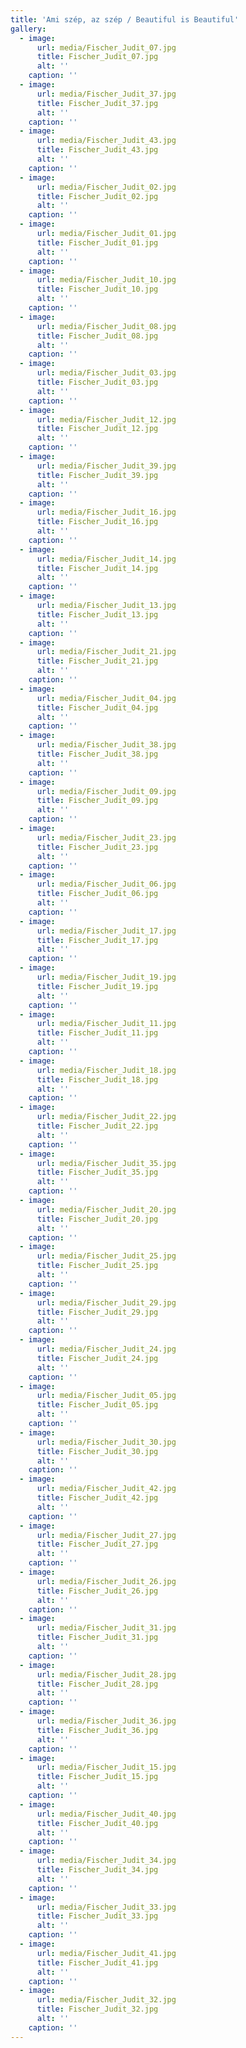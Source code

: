 ```yaml
---
title: 'Ami szép, az szép / Beautiful is Beautiful'
gallery:
  - image:
      url: media/Fischer_Judit_07.jpg
      title: Fischer_Judit_07.jpg
      alt: ''
    caption: ''
  - image:
      url: media/Fischer_Judit_37.jpg
      title: Fischer_Judit_37.jpg
      alt: ''
    caption: ''
  - image:
      url: media/Fischer_Judit_43.jpg
      title: Fischer_Judit_43.jpg
      alt: ''
    caption: ''
  - image:
      url: media/Fischer_Judit_02.jpg
      title: Fischer_Judit_02.jpg
      alt: ''
    caption: ''
  - image:
      url: media/Fischer_Judit_01.jpg
      title: Fischer_Judit_01.jpg
      alt: ''
    caption: ''
  - image:
      url: media/Fischer_Judit_10.jpg
      title: Fischer_Judit_10.jpg
      alt: ''
    caption: ''
  - image:
      url: media/Fischer_Judit_08.jpg
      title: Fischer_Judit_08.jpg
      alt: ''
    caption: ''
  - image:
      url: media/Fischer_Judit_03.jpg
      title: Fischer_Judit_03.jpg
      alt: ''
    caption: ''
  - image:
      url: media/Fischer_Judit_12.jpg
      title: Fischer_Judit_12.jpg
      alt: ''
    caption: ''
  - image:
      url: media/Fischer_Judit_39.jpg
      title: Fischer_Judit_39.jpg
      alt: ''
    caption: ''
  - image:
      url: media/Fischer_Judit_16.jpg
      title: Fischer_Judit_16.jpg
      alt: ''
    caption: ''
  - image:
      url: media/Fischer_Judit_14.jpg
      title: Fischer_Judit_14.jpg
      alt: ''
    caption: ''
  - image:
      url: media/Fischer_Judit_13.jpg
      title: Fischer_Judit_13.jpg
      alt: ''
    caption: ''
  - image:
      url: media/Fischer_Judit_21.jpg
      title: Fischer_Judit_21.jpg
      alt: ''
    caption: ''
  - image:
      url: media/Fischer_Judit_04.jpg
      title: Fischer_Judit_04.jpg
      alt: ''
    caption: ''
  - image:
      url: media/Fischer_Judit_38.jpg
      title: Fischer_Judit_38.jpg
      alt: ''
    caption: ''
  - image:
      url: media/Fischer_Judit_09.jpg
      title: Fischer_Judit_09.jpg
      alt: ''
    caption: ''
  - image:
      url: media/Fischer_Judit_23.jpg
      title: Fischer_Judit_23.jpg
      alt: ''
    caption: ''
  - image:
      url: media/Fischer_Judit_06.jpg
      title: Fischer_Judit_06.jpg
      alt: ''
    caption: ''
  - image:
      url: media/Fischer_Judit_17.jpg
      title: Fischer_Judit_17.jpg
      alt: ''
    caption: ''
  - image:
      url: media/Fischer_Judit_19.jpg
      title: Fischer_Judit_19.jpg
      alt: ''
    caption: ''
  - image:
      url: media/Fischer_Judit_11.jpg
      title: Fischer_Judit_11.jpg
      alt: ''
    caption: ''
  - image:
      url: media/Fischer_Judit_18.jpg
      title: Fischer_Judit_18.jpg
      alt: ''
    caption: ''
  - image:
      url: media/Fischer_Judit_22.jpg
      title: Fischer_Judit_22.jpg
      alt: ''
    caption: ''
  - image:
      url: media/Fischer_Judit_35.jpg
      title: Fischer_Judit_35.jpg
      alt: ''
    caption: ''
  - image:
      url: media/Fischer_Judit_20.jpg
      title: Fischer_Judit_20.jpg
      alt: ''
    caption: ''
  - image:
      url: media/Fischer_Judit_25.jpg
      title: Fischer_Judit_25.jpg
      alt: ''
    caption: ''
  - image:
      url: media/Fischer_Judit_29.jpg
      title: Fischer_Judit_29.jpg
      alt: ''
    caption: ''
  - image:
      url: media/Fischer_Judit_24.jpg
      title: Fischer_Judit_24.jpg
      alt: ''
    caption: ''
  - image:
      url: media/Fischer_Judit_05.jpg
      title: Fischer_Judit_05.jpg
      alt: ''
    caption: ''
  - image:
      url: media/Fischer_Judit_30.jpg
      title: Fischer_Judit_30.jpg
      alt: ''
    caption: ''
  - image:
      url: media/Fischer_Judit_42.jpg
      title: Fischer_Judit_42.jpg
      alt: ''
    caption: ''
  - image:
      url: media/Fischer_Judit_27.jpg
      title: Fischer_Judit_27.jpg
      alt: ''
    caption: ''
  - image:
      url: media/Fischer_Judit_26.jpg
      title: Fischer_Judit_26.jpg
      alt: ''
    caption: ''
  - image:
      url: media/Fischer_Judit_31.jpg
      title: Fischer_Judit_31.jpg
      alt: ''
    caption: ''
  - image:
      url: media/Fischer_Judit_28.jpg
      title: Fischer_Judit_28.jpg
      alt: ''
    caption: ''
  - image:
      url: media/Fischer_Judit_36.jpg
      title: Fischer_Judit_36.jpg
      alt: ''
    caption: ''
  - image:
      url: media/Fischer_Judit_15.jpg
      title: Fischer_Judit_15.jpg
      alt: ''
    caption: ''
  - image:
      url: media/Fischer_Judit_40.jpg
      title: Fischer_Judit_40.jpg
      alt: ''
    caption: ''
  - image:
      url: media/Fischer_Judit_34.jpg
      title: Fischer_Judit_34.jpg
      alt: ''
    caption: ''
  - image:
      url: media/Fischer_Judit_33.jpg
      title: Fischer_Judit_33.jpg
      alt: ''
    caption: ''
  - image:
      url: media/Fischer_Judit_41.jpg
      title: Fischer_Judit_41.jpg
      alt: ''
    caption: ''
  - image:
      url: media/Fischer_Judit_32.jpg
      title: Fischer_Judit_32.jpg
      alt: ''
    caption: ''
---
```


